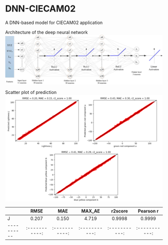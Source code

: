 # DNN-CIECAM02
A DNN-based model for CIECAM02 application

Architecture of the deep neural network 
![image](https://github.com/Hung-Chung-Li/DNN-CIECAM02/blob/master/DNN.jpg)

Scatter plot of prediction
![image](https://github.com/Hung-Chung-Li/DNN-CIECAM02/blob/master/Results.png)

|      | RMSE    | MAE     | MAX_AE     | r2score      | Pearson r    |
| ---------- | :-----------:  | :-----------: | :-----------: | :-----------: | :-----------: |
| J     | 0.207    | 0.150     | 4.719 | 0.9998 |0.9999   
| ---------- | :-----------:  | :-----------: | :-----------: | :-----------: | :-----------: |
